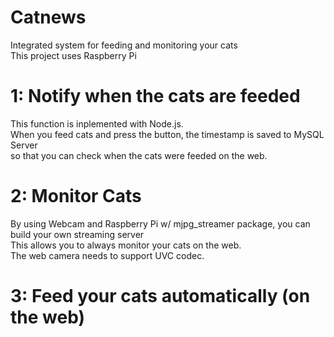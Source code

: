 Catnews
=======
Integrated system for feeding and monitoring your cats  
This project uses Raspberry Pi

1: Notify when the cats are feeded
==================
This function is inplemented with Node.js.    
When you feed cats and press the button, the timestamp is saved to MySQL Server  
so that you can check when the cats were feeded on the web.  

2: Monitor Cats  
==================
By using Webcam and Raspberry Pi w/ mjpg_streamer package, you can build your own streaming server  
This allows you to always monitor your cats on the web.  
The web camera needs to support UVC codec.  

3: Feed your cats automatically (on the web)  
==================
